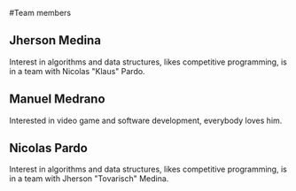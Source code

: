 #Team members
## Jherson Medina
Interest in algorithms and data structures, likes competitive programming, is in a team with Nicolas "Klaus" Pardo.
## Manuel Medrano
Interested in video game and software development, everybody loves him. 
## Nicolas Pardo
Interest in algorithms and data structures, likes competitive programming, is in a team with Jherson "Tovarisch" Medina.
